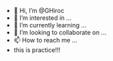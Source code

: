 - 👋 Hi, I’m @GHiroc
- 👀 I’m interested in ...
- 🌱 I’m currently learning ...
- 💞️ I’m looking to collaborate on ...
- 📫 How to reach me ...
- this is practice!!!

<!---
GHiroc/GHiroc is a ✨ special ✨ repository because its `README.md` (this file) appears on your GitHub profile.
You can click the Preview link to take a look at your changes.
--->
